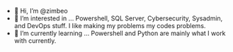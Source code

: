 - 👋 Hi, I’m @zimbeo
- 👀 I’m interested in ... Powershell, SQL Server, Cybersecurity, Sysadmin, and DevOps stuff. I like making my problems my codes problems.
- 🌱 I’m currently learning ... Powershell and Python are mainly what I work with currently.

